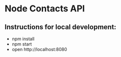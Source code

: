 # Node Contacts API
## Instructions for local development:
- npm install
- npm start
- open http://localhost:8080